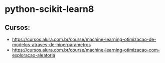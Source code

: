 # python-scikit-learn8

## Cursos:
- https://cursos.alura.com.br/course/machine-learning-otimizacao-de-modelos-atraves-de-hiperparametros
- https://cursos.alura.com.br/course/machine-learning-otimizacao-com-exploracao-aleatoria